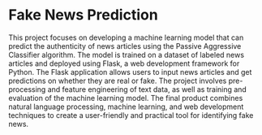 # Fake News Prediction
This project focuses on developing a machine learning model that can predict the authenticity of news articles using the Passive Aggressive Classifier algorithm. The model is trained on a dataset of labeled news articles and deployed using Flask, a web development framework for Python. The Flask application allows users to input news articles and get predictions on whether they are real or fake. The project involves pre-processing and feature engineering of text data, as well as training and evaluation of the machine learning model. The final product combines natural language processing, machine learning, and web development techniques to create a user-friendly and practical tool for identifying fake news.
